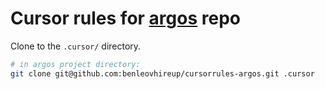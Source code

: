 # Cursor rules for [argos](https://github.com/hireupau/argos) repo

Clone to the `.cursor/` directory.

```bash
# in argos project directory:
git clone git@github.com:benleovhireup/cursorrules-argos.git .cursor
```


